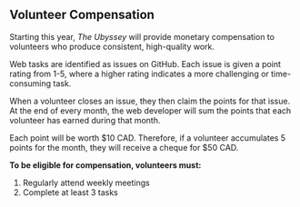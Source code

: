 ## Volunteer Compensation

Starting this year, _The Ubyssey_ will provide monetary compensation to volunteers who produce consistent, high-quality work.

Web tasks are identified as issues on GitHub. Each issue is given a point rating from 1-5, where a higher rating indicates a more challenging or time-consuming task. 

When a volunteer closes an issue, they then claim the points for that issue. At the end of every month, the web developer will sum the points that each volunteer has earned during that month.

Each point will be worth $10 CAD. Therefore, if a volunteer accumulates 5 points for the month, they will receive a cheque for $50 CAD.

**To be eligible for compensation, volunteers must:**

1. Regularly attend weekly meetings
2. Complete at least 3 tasks
